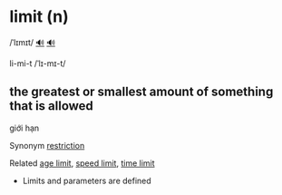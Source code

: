 # limit (n)

/ˈlɪmɪt/ [🔊](https://www.oxfordlearnersdictionaries.com/media/english/uk_pron/l/lim/limit/limit__gb_2.mp3) [🔊](https://www.oxfordlearnersdictionaries.com/media/english/us_pron/l/lim/limit/limit__us_1.mp3)

li-mi-t /ˈlɪ-mɪ-t/

## the greatest or smallest amount of something that is allowed

giới hạn

Synonym [restriction]()

Related [age limit](), [speed limit](), [time limit]()

- Limits and parameters are defined

